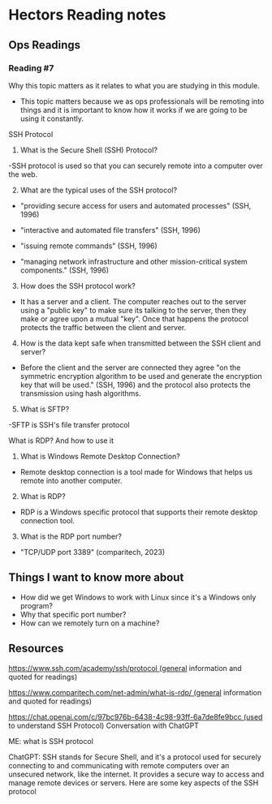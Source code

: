 # Hectors Reading notes

## Ops Readings

### Reading #7

Why this topic matters as it relates to what you are studying in this module.

- This topic matters because we as ops professionals will be remoting into things and it is important to know how it works if we are going to be using it constantly.

SSH Protocol

1. What is the Secure Shell (SSH) Protocol?

-SSH protocol is used so that you can securely remote into a computer over the web.

2. What are the typical uses of the SSH protocol?

- "providing secure access for users and automated processes" (SSH, 1996)

- "interactive and automated file transfers" (SSH, 1996)

- "issuing remote commands" (SSH, 1996)

- "managing network infrastructure and other mission-critical system components." (SSH, 1996)

3. How does the SSH protocol work?

- It has a server and a client. The computer reaches out to the server using a "public key" to make sure its talking to the server, then they make or agree upon a mutual "key". Once that happens the protocol protects the traffic between the client and server.

4. How is the data kept safe when transmitted between the SSH client and server?

- Before the client and the server are connected they agree "on the symmetric encryption algorithm to be used and generate the encryption key that will be used." (SSH, 1996) and the protocol also protects the transmission using hash algorithms.

5. What is SFTP?

-SFTP is SSH's file transfer protocol



What is RDP? And how to use it

1. What is Windows Remote Desktop Connection?

- Remote desktop connection is a tool made for Windows that helps us remote into another computer.

2. What is RDP?

- RDP is a Windows specific protocol that supports their remote desktop connection tool.

3. What is the RDP port number?

- "TCP/UDP port 3389" (comparitech, 2023)

## Things I want to know more about

- How did we get Windows to work with Linux since it's a Windows only program?
- Why that specific port number?
- How can we remotely turn on a machine?

## Resources

https://www.ssh.com/academy/ssh/protocol (general information and quoted for readings)

https://www.comparitech.com/net-admin/what-is-rdp/ (general information and quoted for readings)

https://chat.openai.com/c/97bc976b-6438-4c98-93ff-6a7de8fe9bcc (used to understand SSH Protocol) Conversation with ChatGPT

ME: what is SSH protocol

ChatGPT: SSH stands for Secure Shell, and it's a protocol used for securely connecting to and communicating with remote computers over an unsecured network, like the internet. It provides a secure way to access and manage remote devices or servers. Here are some key aspects of the SSH protocol
